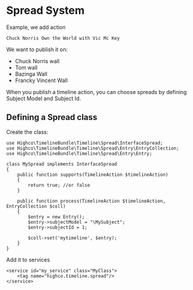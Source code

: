 # Spread System

Example, we add action

    Chuck Norris Own the World with Vic Mc Key

We want to publish it on:

* Chuck Norris wall
* Tom wall
* Bazinga Wall
* Francky Vincent Wall

When you publish a timeline action, you can choose spreads by defining Subject Model and Subject Id.

## Defining a Spread class


Create the class:

    use Highco\TimelineBundle\Timeline\Spread\InterfaceSpread;
    use Highco\TimelineBundle\Timeline\Spread\Entry\EntryCollection;
    use Highco\TimelineBundle\Timeline\Spread\Entry\Entry;

    class MySpread implements InterfaceSpread
    {
        public function supports(TimelineAction $timelineAction)
        {
            return true; //or false
        }

        public function process(TimelineAction $timelineAction, EntryCollection $coll)
        {
            $entry = new Entry();
            $entry->subjectModel = "\MySubject";
            $entry->subjectId = 1;

            $coll->set('mytimeline', $entry);
        }
    }


Add it to services


    <service id="my_service" class="MyClass">
        <tag name="highco.timeline.spread"/>
    </service>

